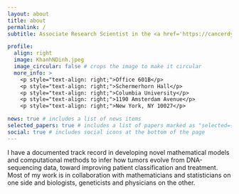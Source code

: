 ```yaml
---
layout: about
title: about
permalink: /
subtitle: Associate Research Scientist in the <a href='https://cancerdynamics.columbia.edu'>Irving Institute for Cancer Dynamics</a> and the <a href='https://stat.columbia.edu'>Department of Statistics</a> at <a href='https://www.columbia.edu'>Columbia University</a>.

profile:
  align: right
  image: KhanhNDinh.jpeg
  image_circular: false # crops the image to make it circular
  more_info: >
    <p style="text-align: right;">Office 601B</p>
    <p style="text-align: right;">Schermerhorn Hall</p>
    <p style="text-align: right;">Columbia University</p>
    <p style="text-align: right;">1190 Amsterdam Avenue</p>
    <p style="text-align: right;">New York, NY 10027</p>

news: true # includes a list of news items
selected_papers: true # includes a list of papers marked as "selected={true}"
social: true # includes social icons at the bottom of the page
---
```


I have a documented track record in developing novel mathematical models and computational methods to infer how tumors evolve from DNA-sequencing data, toward improving patient classification and treatment. Most of my work is in collaboration with mathematicians and statisticians on one side and biologists, geneticists and physicians on the other.
